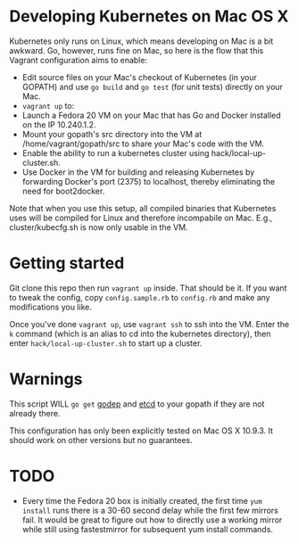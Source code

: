 # Developing Kubernetes on Mac OS X

Kubernetes only runs on Linux, which means developing on Mac is a bit awkward. Go, however, runs fine on Mac, so here is the flow that this Vagrant configuration aims to enable:

* Edit source files on your Mac's checkout of Kubernetes (in your GOPATH) and use `go build` and `go test` (for unit tests) directly on your Mac.
* `vagrant up` to:
 * Launch a Fedora 20 VM on your Mac that has Go and Docker installed on the IP 10.240.1.2.
 * Mount your gopath's src directory into the VM at /home/vagrant/gopath/src to share your Mac's code with the VM.
 * Enable the ability to run a kubernetes cluster using hack/local-up-cluster.sh.
 * Use Docker in the VM for building and releasing Kubernetes by forwarding Docker's port (2375) to localhost, thereby eliminating the need for boot2docker.

Note that when you use this setup, all compiled binaries that Kubernetes uses will be compiled for Linux and therefore incompabile on Mac. E.g., cluster/kubecfg.sh is now only usable in the VM.

# Getting started

Git clone this repo then run `vagrant up` inside. That should be it. If you want to tweak the config, copy `config.sample.rb` to `config.rb` and make any modifications you like.

Once you've done `vagrant up`, use `vagrant ssh` to ssh into the VM. Enter the `k` command (which is an alias to cd into the kubernetes directory), then enter `hack/local-up-cluster.sh` to start up a cluster.

# Warnings

This script WILL `go get` [godep](https://github.com/tools/godep) and [etcd](https://github.com/coreos/etcd) to your gopath if they are not already there.

This configuration has only been explicitly tested on Mac OS X 10.9.3. It should work on other versions but no guarantees.

# TODO

* Every time the Fedora 20 box is initially created, the first time `yum install` runs there is a 30-60 second delay while the first few mirrors fail. It would be great to figure out how to directly use a working mirror while still using fastestmirror for subsequent yum install commands.
